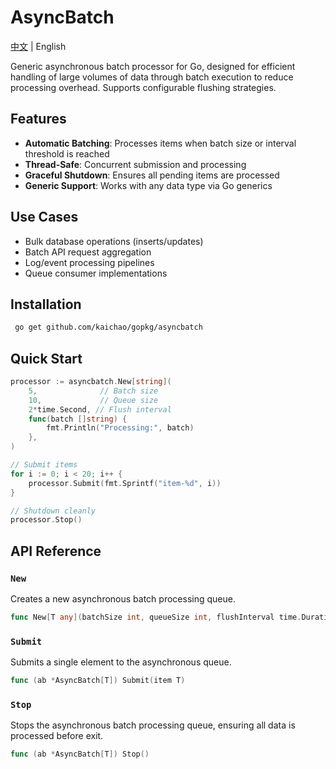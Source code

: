 # AsyncBatch

[中文](README.zh.md) | English

Generic asynchronous batch processor for Go, designed for efficient handling of large volumes of data through batch execution to reduce processing overhead. Supports configurable flushing strategies.

## Features

- **Automatic Batching**: Processes items when batch size or interval threshold is reached
- **Thread-Safe**: Concurrent submission and processing
- **Graceful Shutdown**: Ensures all pending items are processed
- **Generic Support**: Works with any data type via Go generics

## Use Cases

- Bulk database operations (inserts/updates)
- Batch API request aggregation
- Log/event processing pipelines
- Queue consumer implementations

## Installation
```sh
 go get github.com/kaichao/gopkg/asyncbatch
```

## Quick Start

```go
processor := asyncbatch.New[string](
    5,              // Batch size 
    10,             // Queue size
    2*time.Second, // Flush interval
    func(batch []string) {
        fmt.Println("Processing:", batch)
    },
)

// Submit items
for i := 0; i < 20; i++ {
    processor.Submit(fmt.Sprintf("item-%d", i))
}

// Shutdown cleanly
processor.Stop()
```

## API Reference

### `New`
Creates a new asynchronous batch processing queue.
```go
func New[T any](batchSize int, queueSize int, flushInterval time.Duration, processFunc func([]T)) *AsyncBatch[T]
```

### `Submit`
Submits a single element to the asynchronous queue.
```go
func (ab *AsyncBatch[T]) Submit(item T)
```

### `Stop`
Stops the asynchronous batch processing queue, ensuring all data is processed before exit.
```go
func (ab *AsyncBatch[T]) Stop()
```

